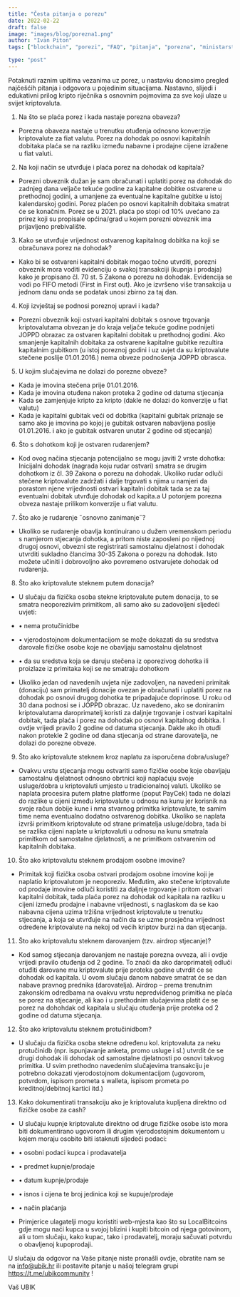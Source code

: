 ```yaml
---
title: "Česta pitanja o porezu"
date: 2022-02-22
draft: false
image: "images/blog/porezna1.png"
author: "Ivan Piton"
tags: ["blockchain", "porezi", "FAQ", "pitanja", "porezna", "ministarstvo financija"]

type: "post"
---
```


Potaknuti raznim upitima vezanima uz porez, u nastavku donosimo pregled najčešćih pitanja i odgovora u pojedinim situacijama. Nastavno, slijedi i edukativni prilog kripto riječnika s osnovnim pojmovima za sve koji ulaze u svijet kriptovaluta.


1. Na što se plaća porez i kada nastaje porezna obaveza?

- Porezna obaveza nastaje u trenutku otuđenja odnosno konverzije kriptovalute za fiat valutu.
Porez na dohodak po osnovi kapitalnih dobitaka plaća se na razliku između nabavne i prodajne cijene izražene u fiat valuti.


2. Na koji način se utvrđuje i plaća porez na dohodak od kapitala?

- Porezni obveznik dužan je sam obračunati i uplatiti porez na dohodak do zadnjeg dana veljače tekuće godine za kapitalne dobitke ostvarene u prethodnoj godini, a umanjene za eventualne kapitalne gubitke u istoj kalendarskoj godini.
Porez plaćen po osnovi kapitalnih dobitaka smatrat će se konačnim.
Porez se u 2021. plaća po stopi od 10% uvećano za prirez koji su propisale općina/grad u kojem porezni obveznik ima prijavljeno prebivalište.


3. Kako se utvrđuje vrijednost ostvarenog kapitalnog dobitka na koji se obračunava porez na dohodak?

- Kako bi se ostvareni kapitalni dobitak mogao točno utvrditi, porezni obveznik mora voditi evidenciju o svakoj transakciji (kupnja i prodaja) kako je propisano čl. 70 st. 5 Zakona o porezu na dohodak.
Evidencija se vodi po FIFO metodi (First in First out).
Ako je izvršeno više transakcija u jednom danu onda se podatak unosi zbirno za taj dan.


4. Koji izvještaj se podnosi poreznoj upravi i kada?

- Porezni obveznik koji ostvari kapitalni dobitak s osnove trgovanja kriptovalutama obvezan je do kraja veljače tekuće godine podnijeti JOPPD obrazac za ostvaren kapitalni dobitak u prethodnoj godini.
Ako smanjenje kapitalnih dobitaka za ostvarene kapitalne gubitke rezultira kapitalnim gubitkom (u istoj poreznoj godini i uz uvjet da su kriptovalute stečene poslije 01.01.2016.) nema obveze podnošenja JOPPD obrasca.


5. U kojim slučajevima ne dolazi do porezne obveze?

- Kada je imovina stečena prije 01.01.2016.
- Kada je imovina otuđena nakon proteka 2 godine od datuma stjecanja
- Kada se zamjenjuje kripto za kripto (dakle ne dolazi do konverzije u fiat valutu)
- Kada je kapitalni gubitak veći od dobitka (kapitalni gubitak priznaje se samo ako je imovina po kojoj je gubitak ostvaren nabavljena poslije 01.01.2016. i ako je gubitak ostvaren unutar 2 godine od stjecanja)


6. Što s dohotkom koji je ostvaren rudarenjem?

- Kod ovog načina stjecanja potencijalno se mogu javiti 2 vrste dohotka:
Inicijalni dohodak (nagrada koju rudar ostvari) smatra se drugim dohotkom iz čl. 39 Zakona o porezu na dohodak. Ukoliko rudar odluči stečene kriptovalute zadržati i dalje trgovati s njima u namjeri da porastom njene vrijednosti ostvari kapitalni dobitak tada se za taj eventualni dobitak utvrđuje dohodak od kapita.a
U potonjem porezna obveza nastaje prilikom konverzije u fiat valutu.


7. Što ako je rudarenje ˝osnovno zanimanje˝?

- Ukoliko se rudarenje obavlja kontinuirano u dužem vremenskom periodu s namjerom stjecanja dohotka, a pritom niste zaposleni po nijednoj drugoj osnovi, obvezni ste registrirati samostalnu djelatnost i dohodak utvrditi sukladno člancima 30-35 Zakona o porezu na dohodak. Isto možete učiniti i dobrovoljno ako povremeno ostvarujete dohodak od rudarenja.


8. Što ako kriptovalute steknem putem donacija?
- U slučaju da fizička osoba stekne kriptovalute putem donacija, to se smatra neoporezivim primitkom, ali samo ako su zadovoljeni sljedeći uvjeti:
- • nema protučinidbe
- • vjerodostojnom dokumentacijom se može dokazati da su sredstva darovale fizičke osobe koje ne obavljaju samostalnu djelatnost
- • da su sredstva koja se daruju stečena iz oporezivog dohotka ili proizlaze iz primitaka koji se ne smatraju dohotkom

- Ukoliko jedan od navedenih uvjeta nije zadovoljen, na navedeni primitak (donaciju) sam primatelj donacije ovezan je obračunati i uplatiti porez na dohodak po osnovi drugog dohotka te pripadajuće doprinose. U roku od 30 dana podnosi se i JOPPD obrazac.
Uz navedeno, ako se doniranim kriptovalutama daroprimatelj koristi za daljnje trgovanje i ostvari kapitalni dobitak, tada plaća i porez na dohodak po osnovi kapitalnog dobitka. I ovdje vrijedi pravilo 2 godine od datuma stjecanja. Dakle ako ih otuđi nakon protekle 2 godine od dana stjecanja od strane darovatelja, ne dolazi do porezne obveze.


9. Što ako kriptovalute steknem kroz naplatu za isporučena dobra/usluge?

- Ovakvu vrstu stjecanja mogu ostvariti samo fizičke osobe koje obavljaju samostalnu djelatnost odnosno obrtnici koji naplaćuju svoje usluge/dobra u kriptovaluti umjesto u tradicionalnoj valuti.
Ukoliko se naplata procesira putem platne platforme (poput PayCek) tada ne dolazi do razlike u cijeni između kriptovalute u odnosu na kunu jer korisnik na svoje račun dobije kune i nma stvarnog primitka kriptovalute, te samim time nema eventualno dodatno ostvarenog dobitka.
Ukoliko se naplata izvrši primitkom kriptovalute od strane primatelja usluge/dobra, tada bi se razlika  cijeni naplate u kriptovaluti u odnosu na kunu smatrala primitkom od samostalne djelatnosti, a ne primitkom ostvarenim od kapitalnih dobitaka.


10. Što ako kriptovalutu steknem prodajom osobne imovine?

- Primitak koji fizička osoba ostvari prodajom osobne imovine koji je naplatio kriptovalutom je neoporeziv. Međutim, ako stečene kriptovalute od prodaje imovine odluči koristiti za daljnje trgovanje i pritom ostvari kapitalni dobitak, tada plaća porez na dohodak od kapitala na razliku u cijeni između prodajne i nabavne vrijednosti, s naglaskom da se kao nabavna cijena uzima tržišna vrijednost kriptovalute u trenutku stjecanja, a koja se utvrđuje na način da se uzme prosječna vrijednost određene kriptovalute na nekoj od većih kriptov burzi na dan stjecanja.


11. Što ako kriptovalutu steknem darovanjem (tzv. airdrop stjecanje)?
- Kod samog stjecanja darovanjem ne nastaje porezna ovveza, ali i ovdje vrijedi pravilo otuđenja od 2 godine. To znači da ako daroprimatelj odluči otuđiti darovane mu kriptovalute prije proteka  godine utvrdit će se dohodak od kapitala. U ovom slučaju danom nabave smatrat će se dan nabave pravnog prednika  (darovatelja).
Airdrop – prema trenutnim zakonskim odredbama na ovakvu vrstu nepredviđenog primitka ne plaća se porez na stjecanje, ali kao i u prethodnim slučajevima platit će se porez na dohohdak od kapitala u slučaju otuđenja prije proteka od 2 godine od datuma stjecanja.


12. Što ako kriptovalutu steknem protučinidbom?
- U slučaju da fizička osoba stekne određenu kol. kriptovaluta za neku protučinidb (npr. ispunjavanje anketa, promo usluge i sl.) utvrdit će se drugi dohodak ili dohodak od samostalne djelatnosti po osnovi takvog primitka. U svim prethodno navedenim slučajevima transakciju je potrebno dokazati vjerodostojnom dokumentacijom (ugovorom, potvrdom, ispisom prometa s walleta, ispisom prometa po kreditnoj/debitnoj kartici itd.)


13. Kako dokumentirati transakciju ako je kriptovaluta kupljena direktno od fizičke osobe za cash?
- U slučaju kupnje kriptovalute direktno od druge fizičke osobe isto mora biti dokumentirano ugovorom ili drugim vjerodostojnim dokumentom u kojem moraju osobito biti istaknuti sljedeći podaci:
- • osobni podaci kupca i prodavatelja
- • predmet kupnje/prodaje
- • datum kupnje/prodaje
- • isnos i cijena te broj jedinica koji se kupuje/prodaje
- • način plaćanja

- Primjerice ulagatelji  mogu koristiti web-mjesta kao što su LocalBitcoins gdje mogu naći kupca u svojoj blizini i kupiti bitcoin od njega gotovinom, ali u tom slučaju, kako kupac, tako i prodavatelj, moraju sačuvati potvrdu o obavljenoj kupoprodaji.


U slučaju da odgovor na Vaše pitanje niste pronašli ovdje, obratite nam se na info@ubik.hr ili postavite pitanje u našoj telegram grupi https://t.me/ubikcommunity !

Vaš UBIK
